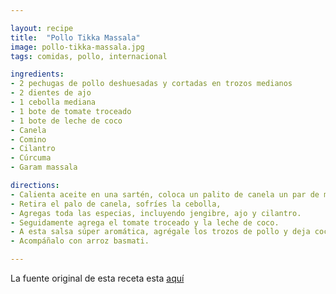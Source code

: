 ```yaml
---

layout: recipe
title:  "Pollo Tikka Massala"
image: pollo-tikka-massala.jpg
tags: comidas, pollo, internacional

ingredients:
- 2 pechugas de pollo deshuesadas y cortadas en trozos medianos
- 2 dientes de ajo
- 1 cebolla mediana
- 1 bote de tomate troceado
- 1 bote de leche de coco
- Canela
- Comino
- Cilantro
- Cúrcuma
- Garam massala

directions:
- Calienta aceite en una sartén, coloca un palito de canela un par de minutos para que suelte sabor, 
- Retira el palo de canela, sofríes la cebolla, 
- Agregas toda las especias, incluyendo jengibre, ajo y cilantro.
- Seguidamente agrega el tomate troceado y la leche de coco. 
- A esta salsa súper aromática, agrégale los trozos de pollo y deja cocinar corrigiendo sal y cualquier especia que consideres.
- Acompáñalo con arroz basmati.

---
```


La fuente original de esta receta esta [aquí](https://www.comedera.com/pollo-tikka-masala/)